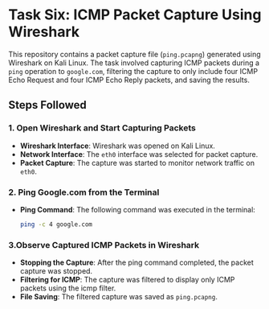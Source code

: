 # Task Six: ICMP Packet Capture Using Wireshark

This repository contains a packet capture file (`ping.pcapng`) generated using Wireshark on Kali Linux. The task involved capturing ICMP packets during a `ping` operation to `google.com`, filtering the capture to only include four ICMP Echo Request and four ICMP Echo Reply packets, and saving the results.

## Steps Followed

### 1. Open Wireshark and Start Capturing Packets
- **Wireshark Interface**: Wireshark was opened on Kali Linux.
- **Network Interface**: The `eth0` interface was selected for packet capture.
- **Packet Capture**: The capture was started to monitor network traffic on `eth0`.

### 2. Ping Google.com from the Terminal
- **Ping Command**: The following command was executed in the terminal:
  ```bash
  ping -c 4 google.com
### 3.Observe Captured ICMP Packets in Wireshark
- **Stopping the Capture**: After the ping command completed, the packet capture was stopped.
- **Filtering for ICMP**: The capture was filtered to display only ICMP packets using the icmp filter.  
- **File Saving**: The filtered capture was saved as `ping.pcapng`.
